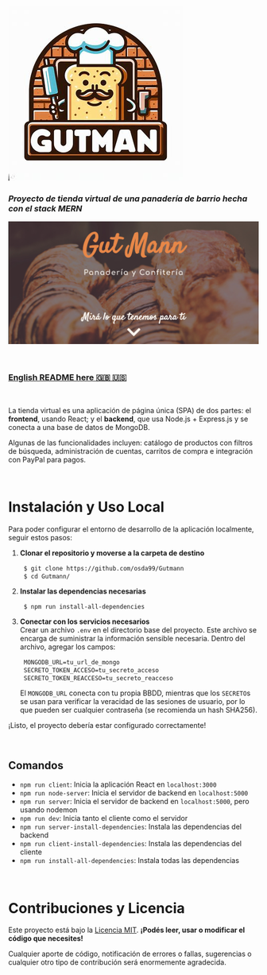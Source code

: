 ![Panadería Gut Mann](Logo.png)
### *Proyecto de tienda virtual de una panadería de barrio hecha con el stack MERN*

![Screenshot](screenshot.png)

<br>

### [English README here :uk: :us:](README-EN.md)

<br>

La tienda virtual es una aplicación de página única (SPA) de dos partes: el **frontend**, usando React; y el **backend**, que usa Node.js + Express.js y se conecta a una base de datos de MongoDB.

Algunas de las funcionalidades incluyen: catálogo de productos con filtros de búsqueda, administración de cuentas,  carritos de compra e integración con PayPal para pagos.

<br />

# Instalación y Uso Local
Para poder configurar el entorno de desarrollo de la aplicación localmente, seguir estos pasos:

1. **Clonar el repositorio y moverse a la carpeta de destino**
	
		$ git clone https://github.com/osda99/Gutmann
		$ cd Gutmann/
	
2. **Instalar las dependencias necesarias**
		
		$ npm run install-all-dependencies

3. **Conectar con los servicios necesarios**  
	Crear un archivo `.env` en el directorio base del proyecto. Este archivo se encarga de suministrar la información sensible necesaria. Dentro del archivo, agregar los campos:
	
		MONGODB_URL=tu_url_de_mongo
		SECRETO_TOKEN_ACCESO=tu_secreto_acceso
		SECRETO_TOKEN_REACCESO=tu_secreto_reacceso
	El `MONGODB_URL` conecta con tu propia BBDD, mientras que los `SECRETO`s se usan para verificar la veracidad de las sesiones de usuario, por lo que pueden ser cualquier contraseña (se recomienda un hash SHA256).

¡Listo, el proyecto debería estar configurado correctamente!

<br />

## Comandos

* `npm run client`: Inicia la aplicación React en `localhost:3000`
* `npm run node-server`: Inicia el servidor de backend en `localhost:5000`
* `npm run server`: Inicia el servidor de backend en `localhost:5000`, pero usando nodemon
* `npm run dev`: Inicia tanto el cliente como el servidor
* `npm run server-install-dependencies`: Instala las dependencias del backend
* `npm run client-install-dependencies`: Instala las dependencias del cliente
* `npm run install-all-dependencies`: Instala todas las dependencias

<br />

# Contribuciones y Licencia
Este proyecto está bajo la [Licencia MIT](https://choosealicense.com/licenses/mit/). **¡Podés leer, usar o modificar el código que necesites!**

Cualquier aporte de código, notificación de errores o fallas, sugerencias o cualquier otro tipo de contribución será enormemente agradecida. 

